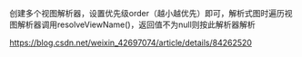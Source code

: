 创建多个视图解析器，设置优先级order（越小越优先）即可，解析式图时遍历视图解析器调用resolveViewName()，返回值不为null则按此解析器解析



https://blog.csdn.net/weixin_42697074/article/details/84262520